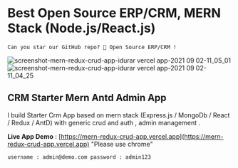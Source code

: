 # Best Open Source ERP/CRM, MERN Stack (Node.js/React.js)

```
Can you star our GitHub repo? 🤩 Open Source ERP/CRM !
```

![screenshot-mern-redux-crud-app-idurar vercel app-2021 09 02-11_05_01](https://user-images.githubusercontent.com/50052356/141647096-dcb66696-6103-4850-ae21-9fc97a412252.png)
![screenshot-mern-redux-crud-app-idurar vercel app-2021 09 02-11_04_25](https://user-images.githubusercontent.com/50052356/141647100-9dfd6ee5-f873-42a8-8923-88bd0cf53606.png)

## CRM Starter Mern Antd Admin App

I build Starter Crm App based on mern stack (Express.js / MongoDb / React / Redux / AntD) with generic crud and auth , admin management .

**Live App Demo** : [https://mern-redux-crud-app.vercel.app](https://mern-redux-crud-app.vercel.app) "Please use chrome"

`username : admin@demo.com password : admin123`
